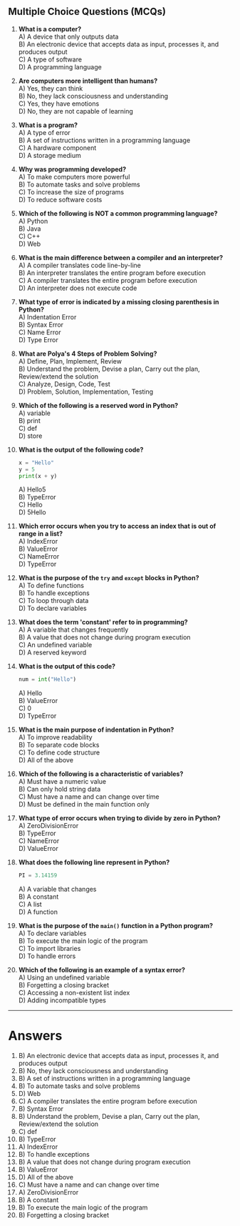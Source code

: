 ## Multiple Choice Questions (MCQs)

1. **What is a computer?**  
   A) A device that only outputs data  
   B) An electronic device that accepts data as input, processes it, and produces output  
   C) A type of software  
   D) A programming language  

2. **Are computers more intelligent than humans?**  
   A) Yes, they can think  
   B) No, they lack consciousness and understanding  
   C) Yes, they have emotions  
   D) No, they are not capable of learning  

3. **What is a program?**  
   A) A type of error  
   B) A set of instructions written in a programming language  
   C) A hardware component  
   D) A storage medium  

4. **Why was programming developed?**  
   A) To make computers more powerful  
   B) To automate tasks and solve problems  
   C) To increase the size of programs  
   D) To reduce software costs  

5. **Which of the following is NOT a common programming language?**  
   A) Python  
   B) Java  
   C) C++  
   D) Web  

6. **What is the main difference between a compiler and an interpreter?**  
   A) A compiler translates code line-by-line  
   B) An interpreter translates the entire program before execution  
   C) A compiler translates the entire program before execution  
   D) An interpreter does not execute code  

7. **What type of error is indicated by a missing closing parenthesis in Python?**  
   A) Indentation Error  
   B) Syntax Error  
   C) Name Error  
   D) Type Error  

8. **What are Polya's 4 Steps of Problem Solving?**  
   A) Define, Plan, Implement, Review  
   B) Understand the problem, Devise a plan, Carry out the plan, Review/extend the solution  
   C) Analyze, Design, Code, Test  
   D) Problem, Solution, Implementation, Testing  

9. **Which of the following is a reserved word in Python?**  
   A) variable  
   B) print  
   C) def  
   D) store  

10. **What is the output of the following code?**  
    ```python
    x = "Hello"
    y = 5
    print(x + y)
    ```  
    A) Hello5  
    B) TypeError  
    C) Hello  
    D) 5Hello  

11. **Which error occurs when you try to access an index that is out of range in a list?**  
    A) IndexError  
    B) ValueError  
    C) NameError  
    D) TypeError  

12. **What is the purpose of the `try` and `except` blocks in Python?**  
    A) To define functions  
    B) To handle exceptions  
    C) To loop through data  
    D) To declare variables  

13. **What does the term 'constant' refer to in programming?**  
    A) A variable that changes frequently  
    B) A value that does not change during program execution  
    C) An undefined variable  
    D) A reserved keyword  

14. **What is the output of this code?**  
    ```python
    num = int("Hello")
    ```  
    A) Hello  
    B) ValueError  
    C) 0  
    D) TypeError  

15. **What is the main purpose of indentation in Python?**  
    A) To improve readability  
    B) To separate code blocks  
    C) To define code structure  
    D) All of the above  

16. **Which of the following is a characteristic of variables?**  
    A) Must have a numeric value  
    B) Can only hold string data  
    C) Must have a name and can change over time  
    D) Must be defined in the main function only  

17. **What type of error occurs when trying to divide by zero in Python?**  
    A) ZeroDivisionError  
    B) TypeError  
    C) NameError  
    D) ValueError  

18. **What does the following line represent in Python?**  
    ```python
    PI = 3.14159
    ```  
    A) A variable that changes  
    B) A constant  
    C) A list  
    D) A function  

19. **What is the purpose of the `main()` function in a Python program?**  
    A) To declare variables  
    B) To execute the main logic of the program  
    C) To import libraries  
    D) To handle errors  

20. **Which of the following is an example of a syntax error?**  
    A) Using an undefined variable  
    B) Forgetting a closing bracket  
    C) Accessing a non-existent list index  
    D) Adding incompatible types  

---

# Answers

1. B) An electronic device that accepts data as input, processes it, and produces output  
2. B) No, they lack consciousness and understanding  
3. B) A set of instructions written in a programming language  
4. B) To automate tasks and solve problems  
5. D) Web  
6. C) A compiler translates the entire program before execution  
7. B) Syntax Error  
8. B) Understand the problem, Devise a plan, Carry out the plan, Review/extend the solution  
9. C) def  
10. B) TypeError  
11. A) IndexError  
12. B) To handle exceptions  
13. B) A value that does not change during program execution  
14. B) ValueError  
15. D) All of the above  
16. C) Must have a name and can change over time  
17. A) ZeroDivisionError  
18. B) A constant  
19. B) To execute the main logic of the program  
20. B) Forgetting a closing bracket  
